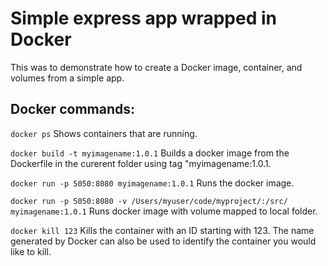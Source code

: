 # Simple express app wrapped in Docker

This was to demonstrate how to create a Docker image, container, and volumes from a simple app.

## Docker commands:

`docker ps` 
Shows containers that are running.

`docker build -t myimagename:1.0.1`
Builds a docker image from the Dockerfile in the curerent folder using tag "myimagename:1.0.1.

`docker run -p 5050:8080 myimagename:1.0.1`
Runs the docker image.

`docker run -p 5050:8080 -v /Users/myuser/code/myproject/:/src/ myimagename:1.0.1`
Runs docker image with volume mapped to local folder.

`docker kill 123`
Kills the container with an ID starting with 123. The name generated by Docker can also be used to identify the container you would like to kill.